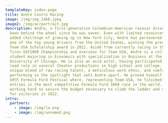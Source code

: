 ```yaml
---
templateKey: index-page
title: Andre Castro Racing
image: /img/img_1468.jpeg
image2: /img/acrportrait.jpg
description: Andre, a first-generation Colombian-American racecar driver, has
  been behind the wheel since he was seven. Even with limited resources and the
  added challenge of growing up in New York City, Andre has persevered to become
  one of the top young drivers from the United States, winning the prestigious
  Team USA Scholarship award in 2021. Aside from currently racing in the Cooper
  Tires USF2000 Championship and overseas for Team USA, Andre is a college
  student majoring in Economics with specialization in Business at the
  University of Chicago. He is also an avid actor, having participated as the
  lead role in several theater productions in high school and college. It's this
  unique blend of raw racing talent, a meticulous work ethic, and comfort
  performing in the spotlight that sets Andre apart. He proved himself at the
  50th Formula Ford Festival where, representing Team USA, he finished 3rd of 97
  entries in the most competitive Formula Ford 1600 race in the world. He is
  working hard to secure the budget necessary to climb the ladder and compete
  for victories in 2022.
intro:
  partners:
    - image: /img/la.png
    - image: /img/unnamed.png
---
```

